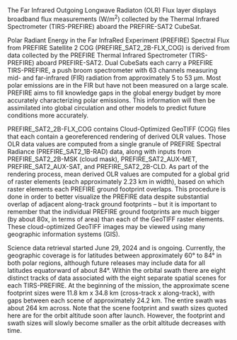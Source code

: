 The Far Infrared Outgoing Longwave Radiaton (OLR) Flux layer displays broadband flux measurements (W/m<sup>2</sup>) collected by the Thermal Infrared Spectrometer (TIRS-PREFIRE) aboard the PREFIRE-SAT2 CubeSat.

Polar Radiant Energy in the Far InfraRed Experiment (PREFIRE) Spectral Flux from PREFIRE Satellite 2 COG (PREFIRE_SAT2_2B-FLX_COG) is derived from data collected by the PREFIRE Thermal Infrared Spectrometer (TIRS-PREFIRE) aboard PREFIRE-SAT2. Dual CubeSats each carry a PREFIRE TIRS-PREFIRE, a push broom spectrometer with 63 channels measuring mid- and far-infrared (FIR) radiation from approximately 5 to 53 µm. Most polar emissions are in the FIR but have not been measured on a large scale. PREFIRE aims to fill knowledge gaps in the global energy budget by more accurately characterizing polar emissions. This information will then be assimilated into global circulation and other models to predict future conditions more accurately.

PREFIRE_SAT2_2B-FLX_COG contains Cloud-Optimized GeoTIFF (COG) files that each contain a georeferenced rendering of derived OLR values. Those OLR data values are computed from a single granule of PREFIRE Spectral Radiance (PREFIRE_SAT2_1B-RAD) data, along with inputs from PREFIRE_SAT2_2B-MSK (cloud mask), PREFIRE_SAT2_AUX-MET, PREFIRE_SAT2_AUX-SAT, and PREFIRE_SAT2_2B-CLD. As part of the rendering process, mean derived OLR values are computed for a global grid of raster elements (each approximately 2.23 km in width), based on which raster elements each PREFIRE ground footprint overlaps. This procedure is done in order to better visualize the PREFIRE data despite substantial overlap of adjacent along-track ground footprints – but it is important to remember that the individual PREFIRE ground footprints are much bigger (by about 80x, in terms of area) than each of the GeoTIFF raster elements. These cloud-optimized GeoTIFF images may be viewed using many geographic information systems (GIS).

Science data retrieval started June 29, 2024 and is ongoing. Currently, the geographic coverage is for latitudes between approximately 60° to 84° in both polar regions, although future releases may include data for all latitudes equatorward of about 84°. Within the orbital swath there are eight distinct tracks of data associated with the eight separate spatial scenes for each TIRS-PREFIRE. At the beginning of the mission, the approximate scene footprint sizes were 11.8 km x 34.8 km (cross-track x along-track), with gaps between each scene of approximately 24.2 km. The entire swath was about 264 km across. Note that the scene footprint and swath sizes quoted here are for the orbit altitude soon after launch. However, the footprint and swath sizes will slowly become smaller as the orbit altitude decreases with time.